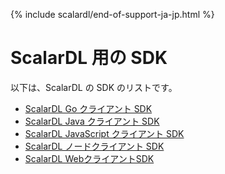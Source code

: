 {% include scalardl/end-of-support-ja-jp.html %}

# ScalarDL 用の SDK

以下は、ScalarDL の SDK のリストです。

- [ScalarDL Go クライアント SDK](scalardl-go-client-sdk/README.md)
- [ScalarDL Java クライアント SDK](scalardl-java-client-sdk/README.md)
- [ScalarDL JavaScript クライアント SDK](scalardl-javascript-sdk-base/README.md)
- [ScalarDL ノードクライアント SDK](scalardl-node-client-sdk/README.md)
- [ScalarDL WebクライアントSDK](scalardl-web-client-sdk/README.md)
